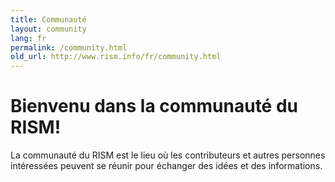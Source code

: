 ```yaml
---
title: Communauté
layout: community
lang: fr
permalink: /community.html
old_url: http://www.rism.info/fr/community.html
---
```


# Bienvenu dans la communauté du RISM!

La communauté du RISM est le lieu où les contributeurs et autres personnes intéressées peuvent se réunir pour échanger des idées et des informations. 
